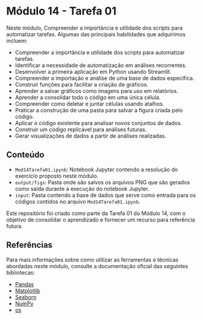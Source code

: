 # Módulo 14 - Tarefa 01

Neste módulo, Compreender a importância e utilidade dos scripts para automatizar tarefas. Algumas das principais habilidades que adquirimos incluem:
- Compreender a importância e utilidade dos scripts para automatizar tarefas.
- Identificar a necessidade de automatização em análises recorrentes.
- Desenvolver a primeira aplicação em Python usando Streamlit.
- Compreender a importação e análise de uma base de dados específica.
- Construir funções para facilitar a criação de gráficos.
- Aprender a salvar gráficos como imagens para uso em relatórios.
- Aprender a consolidar todo o código em uma única célula.
- Compreender como deletar e juntar células usando atalhos.
- Praticar a construção de uma pasta para salvar a figura criada pelo código.
- Aplicar o código existente para analisar novos conjuntos de dados.
- Construir um código replicável para análises futuras.
- Gerar visualizações de dados a partir de análises realizadas.

## Conteúdo

- `Mod14Tarefa01.ipynb`: Notebook Jupyter contendo a resolução do exercício proposto neste módulo.
- `output/figs`: Pasta onde são salvos os arquivos PNG que são gerados como saída durante a execução do notebook Jupyter.
- `input`: Pasta contendo a base de dados que serve como entrada para os códigos contidos no arquivo `Mod14Tarefa01.ipynb`.

Este repositório foi criado como parte da Tarefa 01 do Módulo 14, com o objetivo de consolidar o aprendizado e fornecer um recurso para referência futura.

## Referências

Para mais informações sobre como utilizar as ferramentas e técnicas abordadas neste módulo, consulte a documentação oficial das seguintes bibliotecas:

- [Pandas](https://pandas.pydata.org/docs/)
- [Matplotlib](https://matplotlib.org/stable/contents.html)
- [Seaborn](https://seaborn.pydata.org/tutorial.html)
- [NumPy](https://numpy.org/doc/)
- [os](https://docs.python.org/3/library/os.html)
